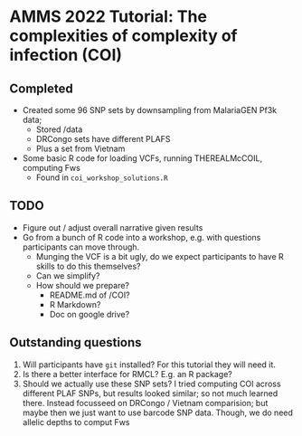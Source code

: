 # AMMS 2022 Tutorial: The complexities of complexity of infection (COI)
## Completed
- Created some 96 SNP sets by downsampling from MalariaGEN Pf3k data;
	- Stored /data
	- DRCongo sets have different PLAFS
	- Plus a set from Vietnam
- Some basic R code for loading VCFs, running THEREALMcCOIL, computing Fws
  - Found in `coi_workshop_solutions.R`

## TODO
- Figure out / adjust overall narrative given results
- Go from a bunch of R code into a workshop, e.g. with questions participants can move through.
  - Munging the VCF is a bit ugly, do we expect participants to have R skills to do this themselves?
  - Can we simplify?
  - How should we prepare?
	- README.md of /COI?
	- R Markdown?
	- Doc on google drive?

## Outstanding questions
1. Will participants have `git` installed? For this tutorial they will need it.
2. Is there a better interface for RMCL? E.g. an R package?
3. Should we actually use these SNP sets? I tried computing COI across different PLAF SNPs, but results looked similar; so not much learned there. Instead focusseed on DRCongo / Vietnam comparision; but maybe then we just want to use barcode SNP data. Though, we do need allelic depths to comput Fws
